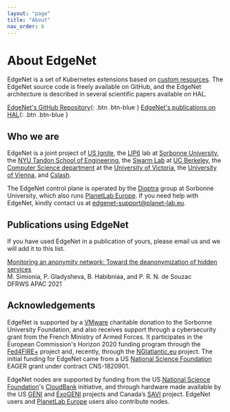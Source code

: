 ```yaml
---
layout: "page"
title: "About"
nav_order: 6
---
```


# About EdgeNet

EdgeNet is a set of Kubernetes extensions based
on [custom resources](https://kubernetes.io/docs/concepts/extend-kubernetes/api-extension/custom-resources/). The
EdgeNet source code is freely available on GitHub, and the EdgeNet architecture is described in several scientific
papers available on HAL.

[EdgeNet's GitHub Repository](https://github.com/EdgeNet-project/edgenet){: .btn .btn-blue }
[EdgeNet's publications on HAL](https://hal.archives-ouvertes.fr/search/index?q=EdgeNet){: .btn .btn-blue }

## Who we are

EdgeNet is a joint project of [US Ignite](https://www.us-ignite.org), the [LIP6](https://www.lip6.fr/) lab
at [Sorbonne University](https://www.sorbonne-universite.fr/),
the [NYU Tandon School of Engineering](https://engineering.nyu.edu/),
the [Swarm Lab](https://swarmlab.berkeley.edu/home) at [UC Berkeley](https://www.berkeley.edu/),
the [Computer Science department](https://www.uvic.ca/engineering/computerscience/) at
the [University of Victoria](https://www.uvic.ca/), the [University of Vienna](https://www.univie.ac.at/),
and [Cslash](https://cslash.net/).

The EdgeNet control plane is operated by the [Dioptra](https://dioptra.io) group at Sorbonne University, which also runs [PlanetLab Europe](https://www.planet-lab.eu/).
If you need help with EdgeNet, kindly contact us at <edgenet-support@planet-lab.eu>.

## Publications using EdgeNet

If you have used EdgeNet in a publication of yours, please email us and we will add it to this list.

[Monitoring an anonymity network: Toward the deanonymization of hidden services](https://dfrws.org/wp-content/uploads/2021/01/2021_APAC_paper-monitoring_an_anonymity_network-toward_the_deanonymization_of_hidden_services.pdf)  
M. Simionia, P. Gladysheva, B. Habibniaa, and P. R. N. de Souzac  
DFRWS APAC 2021

## Acknowledgements

EdgeNet is supported by a [VMware](https://www.vmware.com/) charitable donation to the Sorbonne University Foundation, and also receives support through a cybersecurity grant from the French Ministry of Armed Forces.
It participates in the European Commission's Horizon 2020 funding program through the [Fed4FIRE+](https://www.fed4fire.eu/) project and, recently, through the [NGIatlantic.eu](https://ngiatlantic.eu/) project.
The initial funding for EdgeNet came from a US [National Science Foundation](https://www.nsf.org/) EAGER grant under contract CNS-1820901.

EdgeNet nodes are supported by funding from the US [National Science Foundation](https://www.nsf.org/)'s [CloudBank](https://www.cloudbank.org) initiative, and through hardware made available by the US [GENI](https://geni.net) and [ExoGENI](http://www.exogeni.net/) projects and
Canada’s [SAVI](https://www.savinetwork.ca/) project.
EdgeNet users and [PlanetLab Europe](https://www.planet-lab.eu/) users also contribute nodes.
